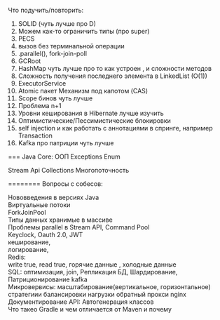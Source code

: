 Что подучить/повторить:
1. SOLID (чуть лучше про D)
2. Можем как-то ограничить типы (про super)
3. PECS
4. вызов без терминальной операции
5. .parallel(), fork-join-poll
6. GCRoot
7. HashMap чуть лучше про то как устроен , и сложности методов
8. Сложность получения последнего элемента в LinkedList (O(1))
9. ExecutorService
10. Atomic пакет Механизм под капотом (CAS)
11. Scope бинов чуть лучше
12. Проблема n+1
13. Уровни кеширования в Hibernate лучше изучить
14. Оптимистические/Пессимистические блокировки
15. self injection и как работать с аннотациями в спринге, например  Transaction
16. Kafka про патриции чуть лучше

 ===
    Java Core:
    ООП
    Exceptions
    Enum

Stream Api
Collections
Многопоточность


========
Вопросы с собесов:

Нововведения в версиях Java<br>
Виртуальные потоки<br>
ForkJoinPool<br>
Типы данных хранимые в массиве<br>
Проблемы parallel в Stream API, Command Pool<br>
Keyclock, Oauth 2.0, JWT<br>
кеширование,<br>
логирование,<br>
Redis:<br>
write true,
read true,
горячие данные , холодные данные<br>
SQL: оптимизация, join, Репликация БД, Шардирование, Патриционирование
kafka<br>
Микровервисы:
масштабирование(вертикальное, горизонтальное)
стратегиии балансировки нагрузки
обратный прокси
nginx<br>
Документирование API: Автогенерация классов<br>
Что такео Gradle и чем отличается от Maven и почему<br> 



